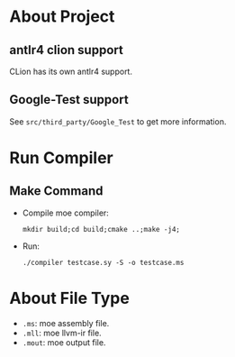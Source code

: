 # About Project

## antlr4 clion support

CLion has its own antlr4 support.

## Google-Test support

See `src/third_party/Google_Test` to get more information.

# Run Compiler

## Make Command

* Compile moe compiler:

  `mkdir build;cd build;cmake ..;make -j4;`

* Run:

    `./compiler testcase.sy -S -o testcase.ms`

# About File Type
* `.ms`: moe assembly file.
* `.mll`: moe llvm-ir file.
* `.mout`: moe output file.
